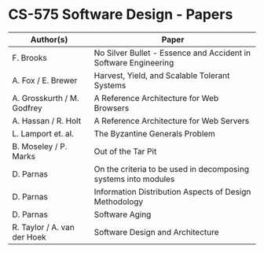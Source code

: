 # CS-575 Software Design - Papers

| Author(s) | Paper |
|-------------------------------|-----------------------------------------------------------------|
| F. Brooks                     | No Silver Bullet - Essence and Accident in Software Engineering |
| A. Fox / E. Brewer            | Harvest, Yield, and Scalable Tolerant Systems |
| A. Grosskurth / M. Godfrey    | A Reference Architecture for Web Browsers |
| A. Hassan / R. Holt           | A Reference Architecture for Web Servers |
| L. Lamport et. al.            | The Byzantine Generals Problem |
| B. Moseley / P. Marks         | Out of the Tar Pit |
| D. Parnas                     | On the criteria to be used in decomposing systems into modules |
| D. Parnas                     | Information Distribution Aspects of Design Methodology | 
| D. Parnas                     | Software Aging    |
| R. Taylor / A. van der Hoek   | Software Design and Architecture |